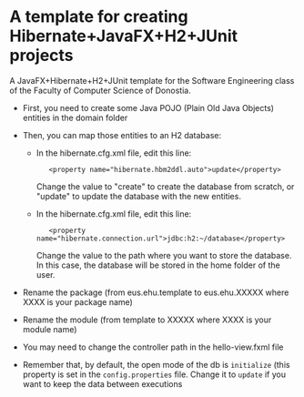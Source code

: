 # A template for creating Hibernate+JavaFX+H2+JUnit projects 

A JavaFX+Hibernate+H2+JUnit template for the Software Engineering class of the Faculty of Computer Science of Donostia. 


* First, you need to create some Java POJO (Plain Old Java Objects) entities in the domain folder
* Then, you can map those entities to an H2 database: 
  * In the hibernate.cfg.xml file, edit this line:
  
           <property name="hibernate.hbm2ddl.auto">update</property>

    Change the value to "create" to create the database from scratch, or "update" to update the database with the new entities.
  * In the hibernate.cfg.xml file, edit this line:
  
           <property name="hibernate.connection.url">jdbc:h2:~/database</property>

    Change the value to the path where you want to store the database. In this case,
  the database will be stored in the home folder of the user.

* Rename the package (from eus.ehu.template to eus.ehu.XXXXX where XXXX is your package name)
* Rename the module (from template to XXXXX where XXXX is your module name)
* You may need to change the controller path in the hello-view.fxml file
* Remember that, by default, the open mode of the db is `initialize` (this property is set in the `config.properties` file. 
Change it to `update` if you want to keep the data between executions
